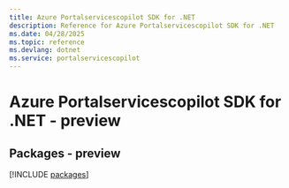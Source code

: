 ```yaml
---
title: Azure Portalservicescopilot SDK for .NET
description: Reference for Azure Portalservicescopilot SDK for .NET
ms.date: 04/28/2025
ms.topic: reference
ms.devlang: dotnet
ms.service: portalservicescopilot
---
```

# Azure Portalservicescopilot SDK for .NET - preview
## Packages - preview
[!INCLUDE [packages](portalservicescopilot-index.md)]